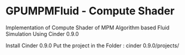 # GPUMPMFluid - Compute Shader
Implementation of Compute Shader of MPM Algorithm based Fluid Simulation
Using Cinder 0.9.0

Install Cinder 0.9.0
Put the project in the Folder : cinder 0.9.0/projects/
